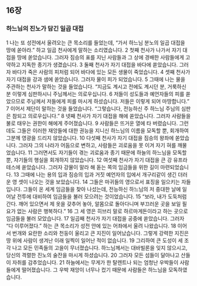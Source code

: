 ## 16장
### 하느님의 진노가 담긴 일곱 대접
1 나는 또 성전에서 울려오는 큰 목소리를 들었는데, “가서 하느님 분노의 일곱 대접을 땅에 쏟아라.” 하고 일곱 천사에게 말하는 소리였습니다.
2 첫째 천사가 나가서 자기 대접을 땅에 쏟았습니다. 그러자 짐승의 표를 지닌 사람들과 그 상에 경배한 사람들에게 고약하고 지독한 종기가 생겼습니다.
3 둘째 천사가 자기 대접을 바다에 쏟았습니다. 그러자 바다가 죽은 사람의 피처럼 되어 바다에 있는 모든 생물이 죽었습니다.
4 셋째 천사가 자기 대접을 강과 샘에 쏟았습니다. 그러자 물이 피가 되었습니다.
5 그때에 나는 물을 주관하는 천사가 말하는 것을 들었습니다. “지금도 계시고 전에도 계시던 분, 거룩하신 분 이렇게 심판하시니 주님께서는 의로우십니다.
6 저들이 성도들과 예언자들의 피를 쏟았으므로 주님께서 저들에게 피를 마시게 하셨습니다. 저들은 이렇게 되어 마땅합니다.”
7 이어서 제단이 말하는 것을 들었습니다. “그렇습니다, 전능하신 주 하느님 주님의 심판은 참되고 의로우십니다.”
8 넷째 천사가 자기 대접을 해에 쏟았습니다. 그러자 사람들을 불로 태우는 권한이 해에게 주어졌습니다.
9 사람들은 뜨거운 열에 타 버렸습니다. 그런데도 그들은 이러한 재앙들에 대한 권능을 지니신 하느님의 이름을 모독할 뿐, 회개하여 그분께 영광을 드리지 않았습니다.
10 다섯째 천사가 자기 대접을 짐승의 왕좌에 쏟았습니다. 그러자 그의 나라가 어둠으로 변하고, 사람들은 괴로움을 못 이겨 자기 혀를 깨물었습니다.
11 그러면서도 자기들이 겪는 괴로움과 종기 때문에 하늘의 하느님을 모독할 뿐, 자기들의 행실을 회개하지 않았습니다.
12 여섯째 천사가 자기 대접을 큰 강 유프라테스에 쏟았습니다. 그러자 강물이 말라 해 돋는 쪽의 임금들을 위한 길이 마련되었습니다.
13 그때에 나는 용의 입과 짐승의 입과 거짓 예언자의 입에서 개구리같이 생긴 더러운 영 셋이 나오는 것을 보았습니다.
14 그들은 마귀들의 영으로서 표징을 일으키는 자들입니다. 그들이 온 세계 임금들을 찾아 나섰는데, 전능하신 하느님의 저 중대한 날에 일어날 전투에 대비하여 임금들을 불러 모으려는 것이었습니다.
15 “보라, 내가 도둑처럼 간다. 깨어 있으면서 제 옷을 갖추어 놓아, 알몸으로 돌아다니며 부끄러운 곳을 보일 필요가 없는 사람은 행복하다.”
16 그 세 영은 히브리 말로 하르마게돈이라고 하는 곳으로 임금들을 불러 모았습니다.
17 일곱째 천사가 자기 대접을 공중에 쏟았습니다. 그러자 “다 이루어졌다.” 하는 큰 목소리가 성전 안에 있는 어좌에서 울려 나왔습니다.
18 이어서 번개와 요란한 소리와 천둥이 울리고 큰 지진이 일어났습니다. 그렇게 강력한 지진은 땅 위에 사람이 생겨난 이래 일찍이 일어난 적이 없습니다.
19 그리하여 큰 도성이 세 조각 나고 모든 민족들의 고을이 무너졌습니다. 하느님께서는 대바빌론을 잊지 않으시고, 당신의 격렬한 진노의 술잔을 마시게 하셨습니다.
20 그러자 모든 섬들이 달아나고 산들이 자취를 감추었습니다.
21 하늘에서는 무게가 한 탈렌트나 되는 엄청난 우박들이 사람들에게 떨어졌습니다. 그 우박 재앙이 너무나 컸기 때문에 사람들은 하느님을 모독하였습니다.

